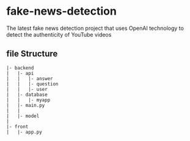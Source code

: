 # fake-news-detection
The latest fake news detection project that uses OpenAI technology to detect the authenticity of YouTube videos

## file Structure
```
|- backend
|   |- api
|   |   |- answer
|   |   |- question
|   |   |- user
|   |- database
|   |   |- myapp
|   |- main.py
|   |
|   |- model
|
|- front
|   |- app.py
```